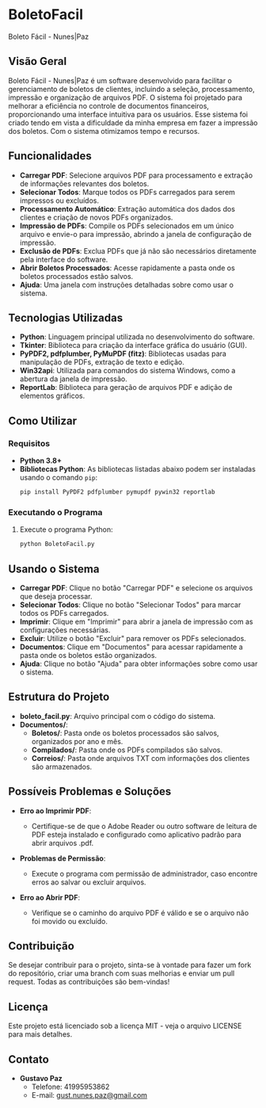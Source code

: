 # BoletoFacil
Boleto Fácil - Nunes|Paz

## Visão Geral

Boleto Fácil - Nunes|Paz é um software desenvolvido para facilitar o gerenciamento de boletos de clientes, incluindo a seleção, processamento, impressão e organização de arquivos PDF. O sistema foi projetado para melhorar a eficiência no controle de documentos financeiros, proporcionando uma interface intuitiva para os usuários.
Esse sistema foi criado tendo em vista a dificuldade da minha empresa em fazer a impressão dos boletos. Com o sistema otimizamos tempo e recursos.

## Funcionalidades

- **Carregar PDF**: Selecione arquivos PDF para processamento e extração de informações relevantes dos boletos.
- **Selecionar Todos**: Marque todos os PDFs carregados para serem impressos ou excluídos.
- **Processamento Automático**: Extração automática dos dados dos clientes e criação de novos PDFs organizados.
- **Impressão de PDFs**: Compile os PDFs selecionados em um único arquivo e envie-o para impressão, abrindo a janela de configuração de impressão.
- **Exclusão de PDFs**: Exclua PDFs que já não são necessários diretamente pela interface do software.
- **Abrir Boletos Processados**: Acesse rapidamente a pasta onde os boletos processados estão salvos.
- **Ajuda**: Uma janela com instruções detalhadas sobre como usar o sistema.

## Tecnologias Utilizadas

- **Python**: Linguagem principal utilizada no desenvolvimento do software.
- **Tkinter**: Biblioteca para criação da interface gráfica do usuário (GUI).
- **PyPDF2, pdfplumber, PyMuPDF (fitz)**: Bibliotecas usadas para manipulação de PDFs, extração de texto e edição.
- **Win32api**: Utilizada para comandos do sistema Windows, como a abertura da janela de impressão.
- **ReportLab**: Biblioteca para geração de arquivos PDF e adição de elementos gráficos.

## Como Utilizar

### Requisitos

- **Python 3.8+**
- **Bibliotecas Python**: As bibliotecas listadas abaixo podem ser instaladas usando o comando `pip`:
  ```sh
  pip install PyPDF2 pdfplumber pymupdf pywin32 reportlab
  ```

### Executando o Programa

1. Execute o programa Python:
   ```sh
   python BoletoFacil.py
   ```

## Usando o Sistema

- **Carregar PDF**: Clique no botão "Carregar PDF" e selecione os arquivos que deseja processar.
- **Selecionar Todos**: Clique no botão "Selecionar Todos" para marcar todos os PDFs carregados.
- **Imprimir**: Clique em "Imprimir" para abrir a janela de impressão com as configurações necessárias.
- **Excluir**: Utilize o botão "Excluir" para remover os PDFs selecionados.
- **Documentos**: Clique em "Documentos" para acessar rapidamente a pasta onde os boletos estão organizados.
- **Ajuda**: Clique no botão "Ajuda" para obter informações sobre como usar o sistema.

## Estrutura do Projeto

- **boleto_facil.py**: Arquivo principal com o código do sistema.
- **Documentos/**:
  - **Boletos/**: Pasta onde os boletos processados são salvos, organizados por ano e mês.
  - **Compilados/**: Pasta onde os PDFs compilados são salvos.
  - **Correios/**: Pasta onde arquivos TXT com informações dos clientes são armazenados.

## Possíveis Problemas e Soluções

- **Erro ao Imprimir PDF**:
  - Certifique-se de que o Adobe Reader ou outro software de leitura de PDF esteja instalado e configurado como aplicativo padrão para abrir arquivos .pdf.
  
- **Problemas de Permissão**:
  - Execute o programa com permissão de administrador, caso encontre erros ao salvar ou excluir arquivos.
  
- **Erro ao Abrir PDF**:
  - Verifique se o caminho do arquivo PDF é válido e se o arquivo não foi movido ou excluído.

## Contribuição

Se desejar contribuir para o projeto, sinta-se à vontade para fazer um fork do repositório, criar uma branch com suas melhorias e enviar um pull request. Todas as contribuições são bem-vindas!

## Licença

Este projeto está licenciado sob a licença MIT - veja o arquivo LICENSE para mais detalhes.

## Contato

- **Gustavo Paz**
  - Telefone: 41995953862
  - E-mail: gust.nunes.paz@gmail.com
